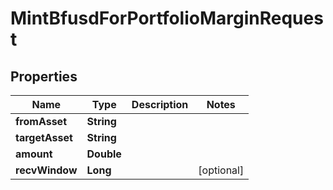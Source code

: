 

# MintBfusdForPortfolioMarginRequest


## Properties

| Name | Type | Description | Notes |
|------------ | ------------- | ------------- | -------------|
|**fromAsset** | **String** |  |  |
|**targetAsset** | **String** |  |  |
|**amount** | **Double** |  |  |
|**recvWindow** | **Long** |  |  [optional] |



